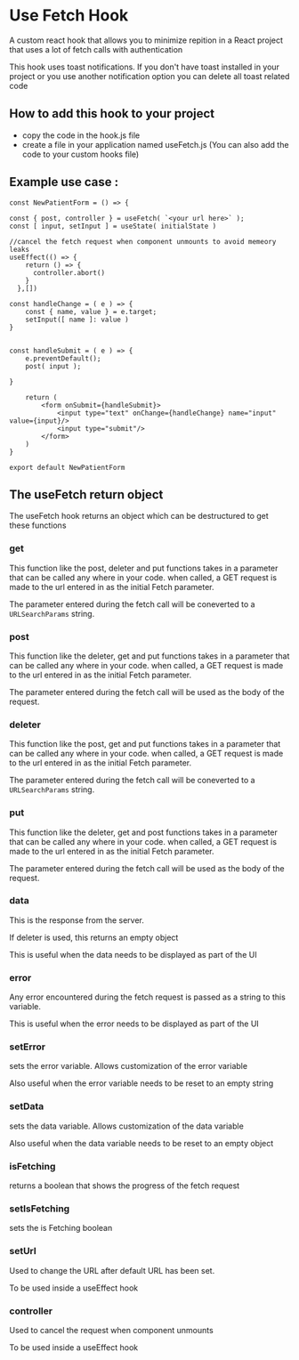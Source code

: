 # Use Fetch Hook
 A custom react hook that allows you to minimize repition in a React project that uses a lot of fetch calls with authentication

 This hook uses toast notifications. If you don't have toast installed in your project or you use another notification option you can delete all toast related code

## How to add this hook to your project
- copy the code in the hook.js file
- create a file in your application named useFetch.js (You can also add the code to your custom hooks file)

## Example use case : 
    
    const NewPatientForm = () => {
    
    const { post, controller } = useFetch( `<your url here>` );
    const [ input, setInput ] = useState( initialState )
    
    //cancel the fetch request when component unmounts to avoid memeory leaks
    useEffect(() => {
        return () => {
          controller.abort()
        }
      },[])

    const handleChange = ( e ) => {
        const { name, value } = e.target;
        setInput([ name ]: value )
    }


    const handleSubmit = ( e ) => {
        e.preventDefault();
        post( input );
        
    }

        return (
            <form onSubmit={handleSubmit}>
                <input type="text" onChange={handleChange} name="input" value={input}/>
                <input type="submit"/>
            </form> 
        )
    }

    export default NewPatientForm
    
## The useFetch return object
The useFetch hook returns an object which can be destructured to get these functions

### get
This function like the post, deleter and put functions takes in a parameter that can be called any where in your code.
when called, a GET request is made to the url entered in as the initial Fetch parameter.

The parameter entered during the fetch call will be coneverted to a `URLSearchParams` string.

### post
This function like the deleter, get and put functions takes in a parameter that can be called any where in your code.
when called, a GET request is made to the url entered in as the initial Fetch parameter.

The parameter entered during the fetch call will be used as the body of the request.

### deleter
This function like the post, get and put functions takes in a parameter that can be called any where in your code.
when called, a GET request is made to the url entered in as the initial Fetch parameter.

The parameter entered during the fetch call will be coneverted to a `URLSearchParams` string.

### put
This function like the deleter, get and post functions takes in a parameter that can be called any where in your code.
when called, a GET request is made to the url entered in as the initial Fetch parameter.

The parameter entered during the fetch call will be used as the body of the request.

### data
This is the response from the server. 

If deleter is used, this returns an empty object


This is useful when the data needs to be displayed as part of the UI


### error
Any error encountered during the fetch request is passed as a string to this variable. 

This is useful when the error needs to be displayed as part of the UI

### setError
sets the error variable. Allows customization of the error variable 

Also useful when the error variable needs to be reset to an empty string

### setData
sets the data variable. Allows customization of the data variable 

Also useful when the data variable needs to be reset to an empty object

### isFetching
returns a boolean that shows the progress of the fetch request

### setIsFetching
sets the is Fetching boolean

### setUrl
Used to change the URL after default URL has been set. 

To be used inside a useEffect hook

### controller
Used to cancel the request when component unmounts

To be used inside a useEffect hook
